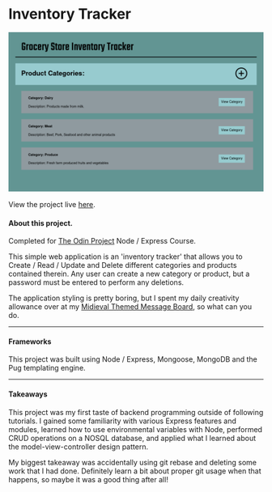 # Inventory Tracker 

![Demo_image](public/images/readme_image.png)

View the project live [here](https://intense-crag-59359.herokuapp.com/home).

#### About this project.

Completed for [The Odin Project](https://www.theodinproject.com/lessons/nodejs-inventory-application) Node / Express Course.

This simple web application is an 'inventory tracker' that allows you to Create / Read / Update and Delete 
different categories and products contained therein. Any user can create a new category or product, but a password must be entered to perform any deletions.

The application styling is pretty boring, but I spent my daily creativity allowance over at my [Midieval Themed Message Board](https://github.com/brenton-j-andrews/message_board), so what can you do.

-----

#### Frameworks

This project was built using Node / Express, Mongoose, MongoDB and the Pug templating engine.

----- 
#### Takeaways

This project was my first taste of backend programming outside of following tutorials. 
I gained some familiarity with various Express features and modules, learned how to use environmental variables with Node,
performed CRUD operations on a NOSQL database, 
and applied what I learned about the model-view-controller design pattern. 

My biggest takeaway was accidentally using git rebase and deleting some work that I had done. Definitely learn a bit about proper git usage when that happens, so maybe it was a good thing after all!
